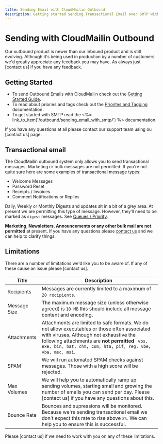 ```yaml
---
title: Sending Email with CloudMailin Outbound
description: Getting started Sending Transactional Email over SMTP with CloudMailin Outbound.
---
```


# Sending with CloudMailin Outbound

Our outbound product is newer than our inbound product and is still evolving.
Although it's being used in production  by a number of customers we'd greatly appreciate any
feedback you may have. As always just [contact us] if you have any feedback.

## Getting Started

* To send Outbound Emails with CloudMailin check out the
  [Getting Started Guide](/outbound/getting_started/).
* To read about priories and tags check out the
  [Priorites and Tagging](/outbound/priorities_and_tags/) documentation.
* To get started with SMTP read the <%= link_to_item('/outbound/sending_email_with_smtp/') %>
  documentation.

If you have any questions at all please contact our support team using ou [contact us] page.

## Transactional email

The CloudMailin outbound system only allows you to send transactional messages. Marketing or bulk
messages are not permitted. If you're not quite sure here are some examples of transactional
message types:

  * Welcome Messages
  * Password Reset
  * Receipts / Invoices
  * Comment Notifications or Replies

Daily, Weekly or Monthly Digests and updates sit in a bit of a grey area. At present we are
permitting this type of message. However, they'll need to be marked as `digest` messages. See
[Queues / Priority](#queues---priority).

<div class="warning">
<strong>Marketing, Newsletters, Announcements or any other bulk mail are not permitted</strong>
at present.
If you have any questions please <a href="https://www.cloudmailin.com/contact_us">contact us</a>
and we can help to clarify things.
</div>

## Limitations

There are a number of limitations we'd like you to be aware of. If any of these cause an issue
please [contact us].

| Title        | Description |
|--------------|-------------|
| Recipients   | Messages are currently limited to a maximum of `20 recipients`. |
| Message Size | The maximum message size (unless otherwise agreed) is `10 MB` this should include all message content and encoding. |
| Attachments  | Attachments are limited to safe formats. We do not allow executables or those often associated with viruses. Although not exhaustive the following attachments are **not permitted** ` vbs, exe, bin, bat, chm, com, hta, pif, reg, vbe, vba, msc, msi`.
| SPAM         | We will run automated SPAM checks against messages. Those with a high score will be rejected. |
| Max Volumes  | We will help you to automatically ramp up sending volumes, starting small and growing the number of emails you can send per day. Please [contact us] if you have any questions about this. |
| Bounce Rate  | Bounces and supressions will be monitored. Because we're sending transactional email we don't expect this rate to rise above `2%`. We can help you to ensure this is successful. |

Please [contact us] if we need to work with you on any of these limitations.
